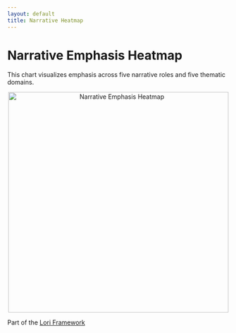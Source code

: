 ```yaml
---
layout: default
title: Narrative Heatmap
---
```


# Narrative Emphasis Heatmap

This chart visualizes emphasis across five narrative roles and five thematic domains.

<p align="center">
<img src="./assets/images/unnamed.png" alt="Narrative Emphasis Heatmap" width="500">
</p>


Part of the [Lori Framework](https://frameworklori.github.io/lori-framework-site)


